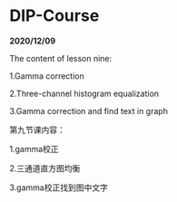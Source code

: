 # DIP-Course


**2020/12/09**


The content of lesson nine:


1.Gamma correction


2.Three-channel histogram equalization


3.Gamma correction and find text in graph


第九节课内容：


1.gamma校正


2.三通道直方图均衡


3.gamma校正找到图中文字

